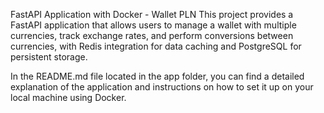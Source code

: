 FastAPI Application with Docker - Wallet PLN
This project provides a FastAPI application that allows users to manage a wallet with multiple currencies, track exchange rates, and perform conversions between currencies, with Redis integration for data caching and PostgreSQL for persistent storage.

In the README.md file located in the app folder, you can find a detailed explanation of the application and instructions on how to set it up on your local machine using Docker.
